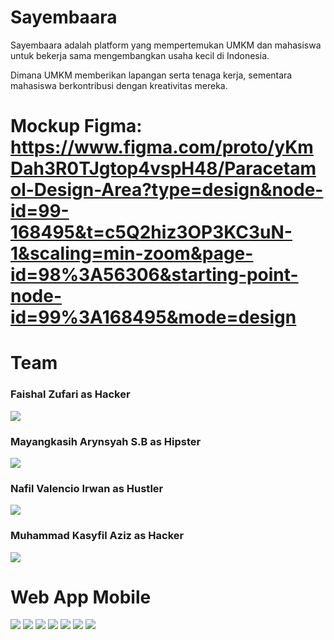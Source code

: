 # Sayembaara

Sayembaara adalah platform yang mempertemukan UMKM dan mahasiswa untuk bekerja sama mengembangkan usaha kecil di Indonesia.

Dimana UMKM memberikan lapangan serta tenaga kerja, sementara mahasiswa berkontribusi dengan kreativitas mereka.

# Mockup Figma: https://www.figma.com/proto/yKmDah3R0TJgtop4vspH48/Paracetamol-Design-Area?type=design&node-id=99-168495&t=c5Q2hiz3OP3KC3uN-1&scaling=min-zoom&page-id=98%3A56306&starting-point-node-id=99%3A168495&mode=design

# Team

### Faishal Zufari as Hacker

<img src="images/Isal.png"/>

### Mayangkasih Arynsyah S.B as Hipster

<img src="images/Aryn.png"/>

### Nafil Valencio Irwan as Hustler

<img src="images/Cio.png"/>

### Muhammad Kasyfil Aziz as Hacker

<img src="images/Aziz.png"/>

# Web App Mobile

<img src="images/Daftar.png"/>
<img src="images/Daftar_Role.png"/>
<img src="images/Login.png"/>
<img src="images/Home.png"/>
<img src="images/Upload.png"/>
<img src="images/Detail_Sayembara.png"/>
<img src="images/Profile.png"/>
